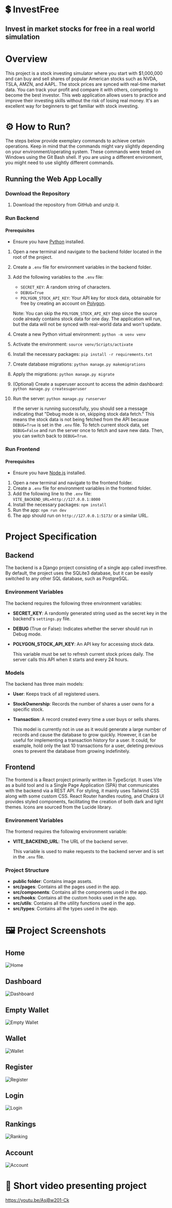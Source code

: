 # 💲 InvestFree

## Invest in market stocks for free in a real world simulation

# Overview

This project is a stock investing simulator where you start with $1,000,000 and can buy and sell shares of popular American stocks such as NVDA, TSLA, AMZN, and AAPL. The stock prices are synced with real-time market data. You can track your profit and compare it with others, competing to become the best investor. This web application allows users to practice and improve their investing skills without the risk of losing real money. It's an excellent way for beginners to get familiar with stock investing.

# ⚙️ How to Run?

The steps below provide exemplary commands to achieve certain operations. Keep in mind that the commands might vary slightly depending on your environment/operating system. These commands were tested on Windows using the Git Bash shell. If you are using a different environment, you might need to use slightly different commands.

## Running the Web App Locally

### Download the Repository

1. Download the repository from GitHub and unzip it.

### Run Backend

#### Prerequisites

- Ensure you have [Python](https://www.python.org/) installed.

1. Open a new terminal and navigate to the backend folder located in the root of the project.
2. Create a `.env` file for environment variables in the backend folder.
3. Add the following variables to the `.env` file:

   - `SECRET_KEY`: A random string of characters.
   - `DEBUG=True`
   - `POLYGON_STOCK_API_KEY`: Your API key for stock data, obtainable for free by creating an account on [Polygon](https://polygon.io/).

   Note: You can skip the `POLYGON_STOCK_API_KEY` step since the source code already contains stock data for one day. The application will run, but the data will not be synced with real-world data and won't update.

4. Create a new Python virtual environment: `python -m venv venv`
5. Activate the environment: `source venv/Scripts/activate`
6. Install the necessary packages: `pip install -r requirements.txt`
7. Create database migrations: `python manage.py makemigrations`
8. Apply the migrations: `python manage.py migrate`
9. (Optional) Create a superuser account to access the admin dashboard: `python manage.py createsuperuser`
10. Run the server: `python manage.py runserver`

    If the server is running successfully, you should see a message indicating that "Debug mode is on, skipping stock data fetch." This means the stock data is not being fetched from the API because `DEBUG=True` is set in the `.env` file. To fetch current stock data, set `DEBUG=False` and run the server once to fetch and save new data. Then, you can switch back to `DEBUG=True`.

### Run Frontend

#### Prerequisites

- Ensure you have [Node.js](https://nodejs.org/en) installed.

1. Open a new terminal and navigate to the frontend folder.
2. Create a `.env` file for environment variables in the frontend folder.
3. Add the following line to the `.env` file: `VITE_BACKEND_URL=http://127.0.0.1:8000`
4. Install the necessary packages: `npm install`
5. Run the app: `npm run dev`
6. The app should run on `http://127.0.0.1:5173/` or a similar URL.

# Project Specification

## Backend

The backend is a Django project consisting of a single app called investfree. By default, the project uses the SQLite3 database, but it can be easily switched to any other SQL database, such as PostgreSQL.

### Environment Variables

The backend requires the following three environment variables:

- **SECRET_KEY**: A randomly generated string used as the secret key in the backend's `settings.py` file.
- **DEBUG** (True or False): Indicates whether the server should run in Debug mode.
- **POLYGON_STOCK_API_KEY**: An API key for accessing stock data.

  This variable must be set to refresh current stock prices daily. The server calls this API when it starts and every 24 hours.

### Models

The backend has three main models:

- **User**: Keeps track of all registered users.
- **StockOwnership**: Records the number of shares a user owns for a specific stock.
- **Transaction**: A record created every time a user buys or sells shares.

  This model is currently not in use as it would generate a large number of records and cause the database to grow quickly. However, it can be useful for implementing a transaction history for a user. It could, for example, hold only the last 10 transactions for a user, deleting previous ones to prevent the database from growing indefinitely.

## Frontend

The frontend is a React project primarily written in TypeScript. It uses Vite as a build tool and is a Single Page Application (SPA) that communicates with the backend via a REST API. For styling, it mainly uses Tailwind CSS along with some custom CSS. React Router handles routing, and Chakra UI provides styled components, facilitating the creation of both dark and light themes. Icons are sourced from the Lucide library.

### Environment Variables

The frontend requires the following environment variable:

- **VITE_BACKEND_URL**: The URL of the backend server.

  This variable is used to make requests to the backend server and is set in the `.env` file.

### Project Structure

- **public folder**: Contains image assets.
- **src/pages**: Contains all the pages used in the app.
- **src/components**: Contains all the components used in the app.
- **src/hooks**: Contains all the custom hooks used in the app.
- **src/utils**: Contains all the utility functions used in the app.
- **src/types**: Contains all the types used in the app.

# 🖼️ Project Screenshots

## Home

![Home](./images/home.png)

## Dashboard

![Dashboard](./images/dashboard.png)

## Empty Wallet

![Empty Wallet](./images/empty-wallet.png)

## Wallet

![Wallet](./images/wallet.png)

## Register

![Register](./images/register.png)

## Login

![Login](./images/login.png)

## Rankings

![Ranking](./images/ranking.png)

## Account

![Account](./images/account.png)

# 🎥 Short video presenting project

https://youtu.be/AsjBw201-Ck

